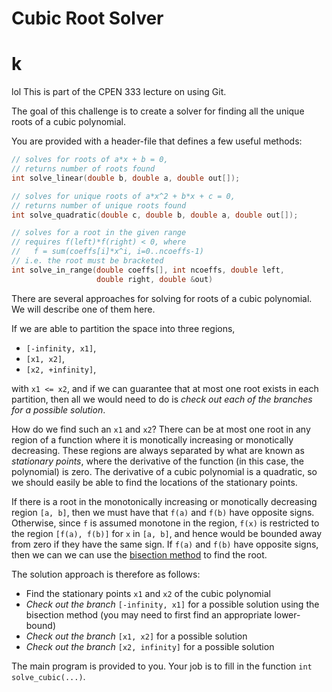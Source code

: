 # Cubic Root Solver
# k

lol
This is part of the CPEN 333 lecture on using Git.

The goal of this challenge is to create a solver for finding all
the unique roots of a cubic polynomial.

 You are provided with a header-file that defines a few useful methods:
 ```cpp
 // solves for roots of a*x + b = 0,
 // returns number of roots found
 int solve_linear(double b, double a, double out[]);

 // solves for unique roots of a*x^2 + b*x + c = 0,
 // returns number of unique roots found
 int solve_quadratic(double c, double b, double a, double out[]);

 // solves for a root in the given range
 // requires f(left)*f(right) < 0, where
 //   f = sum(coeffs[i]*x^i, i=0..ncoeffs-1)
 // i.e. the root must be bracketed
 int solve_in_range(double coeffs[], int ncoeffs, double left,
                    double right, double &out)
 ```

There are several approaches for solving for roots of a cubic polynomial.
We will describe one of them here.

If we are able to partition the space into three regions,
  - `[-infinity, x1]`,
  - `[x1, x2]`,
  - `[x2, +infinity]`,

with `x1 <= x2`, and if we can guarantee that at most one root exists in
each partition, then all we would need to do is *check out each of the
branches for a possible solution*.

How do we find such an `x1` and `x2`?  There can be at most one root
in any region of a function where it is monotically increasing or
monotically decreasing.  These regions are always separated by what
are known as *stationary points*, where the derivative of the function
(in this case, the polynomial) is zero.  The derivative of a cubic
polynomial is a quadratic, so we should easily
be able to find the locations of the stationary points.

If there is a root in the monotonically increasing or monotically decreasing
region `[a, b]`, then we must have that `f(a)` and `f(b)` have opposite
signs.  Otherwise, since `f` is assumed monotone in the region, `f(x)` is
restricted to the region `[f(a), f(b)]` for `x` in `[a, b]`, and hence
would be bounded away from zero if they have the same sign.
If `f(a)` and `f(b)` have opposite signs, then
we can we can use the [bisection method](https://en.wikipedia.org/wiki/Bisection_method)
to find the root.

The solution approach is therefore as follows:

- Find the stationary points `x1` and `x2` of the cubic polynomial
- *Check out the branch* `[-infinity, x1]` for a possible solution using the
  bisection method (you may need to first find an appropriate lower-bound)
- *Check out the branch* `[x1, x2]` for a possible solution
- *Check out the branch* `[x2, infinity]` for a possible solution

The main program is provided to you.  Your job is to fill in the function
`int solve_cubic(...)`.
